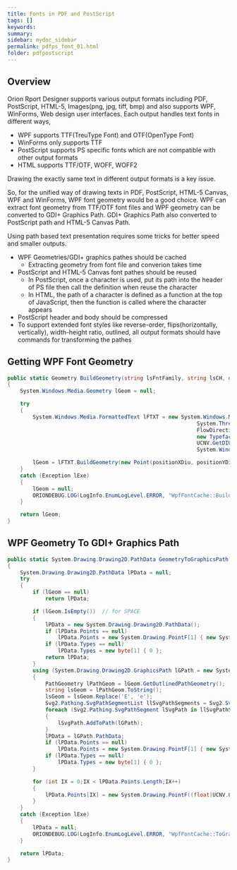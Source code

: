 ```yaml
---
title: Fonts in PDF and PostScript 
tags: []
keywords:
summary: 
sidebar: mydoc_sidebar
permalink: pdfps_font_01.html
folder: pdfpostscript
---
```


## Overview

Orion Rport Designer supports various output formats including PDF, PostScript, HTML-5, Images(png, jpg, tiff, bmp) and also supports WPF, WinForms, Web design user interfaces.
Each output handles text fonts in different ways, 

- WPF supports TTF(TreuType Font) and OTF(OpenType Font)
- WinForms only supports TTF
- PostScript supports PS specific fonts which are not compatible with other output formats
- HTML supports TTF/OTF, WOFF, WOFF2

Drawing the exactly same text in different output formats is a key issue. 

So, for the unified way of drawing texts in PDF, PostScript, HTML-5 Canvas, WPF and WinForms, WPF font geometry would be a good choice. WPF can extract font geometry from TTF/OTF font files and WPF geometry can be converted to GDI+ Graphics Path. GDI+ Graphics Path also converted to PostScript path and HTML-5 Canvas Path. 

Using path based text presentation requires some tricks for better speed and smaller outputs.

- WPF Geometries/GDI+ graphics pathes should be cached
    - Extracting geometry from font file and converion takes time
- PostScript and HTML-5 Canvas font pathes should be reused
    - In PostScript, once a character is used, put its path into the header of PS file then call the definition when reuse the character
    - In HTML, the path of a character is defined as a function at the top of JavaScript, then the function is called where the character appears
- PostScript header and body should be compressed
- To support extended font styles like reverse-order, flips(horizontally, vertically), width-height ratio, outlined, all output formats should have commands for transforming the pathes 

## Getting WPF Font Geometry



```C#
public static Geometry BuildGeometry(string lsFntFamily, string lsCH, double positionXDiu, double positionYDiu)
{
    System.Windows.Media.Geometry lGeom = null;

    try
    {
        System.Windows.Media.FormattedText lFTXT = new System.Windows.Media.FormattedText(lsCH,
                                                            System.Threading.Thread.CurrentThread.CurrentUICulture,
                                                            FlowDirection.LeftToRight,
                                                            new Typeface(lsFntFamily),
                                                            UCNV.GetDIUFromPoint(_DEFFONTSIZE),
                                                            System.Windows.Media.Brushes.Black);

        lGeom = lFTXT.BuildGeometry(new Point(positionXDiu, positionYDiu));
    }
    catch (Exception lExe)
    {
        lGeom = null;
        ORIONDEBUG.LOG(LogInfo.EnumLogLevel.ERROR, "WpfFontCache::BuildGeometry()", lExe);
    }

    return lGeom;
}
```


## WPF Geometry To GDI+ Graphics Path

```C#
public static System.Drawing.Drawing2D.PathData GeometryToGraphicsPath(System.Windows.Media.Geometry lGeom)
{
    System.Drawing.Drawing2D.PathData lPData = null;
    try
    {
        if (lGeom == null)
            return lPData;

        if (lGeom.IsEmpty())  // for SPACE
        {
            lPData = new System.Drawing.Drawing2D.PathData();
            if (lPData.Points == null)
                lPData.Points = new System.Drawing.PointF[1] { new System.Drawing.PointF() };
            if (lPData.Types == null)
                lPData.Types = new byte[1] { 0 };
            return lPData;
        }
        using (System.Drawing.Drawing2D.GraphicsPath lGPath = new System.Drawing.Drawing2D.GraphicsPath())
        {
            PathGeometry lPathGeom = lGeom.GetOutlinedPathGeometry();
            string lsGeom = lPathGeom.ToString();
            lsGeom = lsGeom.Replace('E', 'e');
            Svg2.Pathing.SvgPathSegmentList llSvgPathSegments = Svg2.SvgPathBuilder.Parse(lsGeom);
            foreach (Svg2.Pathing.SvgPathSegment lSvgPath in llSvgPathSegments)
            {
                lSvgPath.AddToPath(lGPath);
            }
            lPData = lGPath.PathData;
            if (lPData.Points == null)
                lPData.Points = new System.Drawing.PointF[1] { new System.Drawing.PointF() };
            if (lPData.Types == null)
                lPData.Types = new byte[1] { 0 };
        }

        for (int IX = 0;IX < lPData.Points.Length;IX++)
        {
            lPData.Points[IX] = new System.Drawing.PointF((float)UCNV.GetPointFromDIU(lPData.Points[IX].X), (float)UCNV.GetPointFromDIU(lPData.Points[IX].Y));
        }                
    }
    catch (Exception lExe)
    {
        lPData = null;
        ORIONDEBUG.LOG(LogInfo.EnumLogLevel.ERROR, "WpfFontCache::ToGraphicsPath()", lExe);
    }

    return lPData;
}
```

